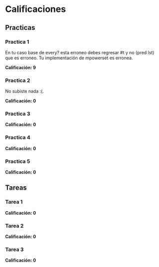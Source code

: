 # Calificaciones

## Practicas

### Practica 1

En tu caso base de every? esta erroneo debes regresar #t y no (pred lst) que
es erroneo.
Tu implementación de mpowerset es erronea.

**Calificación: 9**


### Practica 2

No subiste nada :(.

**Calificación: 0**

### Practica 3

**Calificación: 0**

### Practica 4

**Calificación: 0**

### Practica 5

**Calificación: 0**

## Tareas

### Tarea 1

**Calificación: 0**

### Tarea 2

**Calificación: 0**

### Tarea 3

**Calificación: 0**